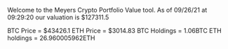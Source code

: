 Welcome to the Meyers Crypto Portfolio Value tool. 
As of 09/26/21 at 09:29:20 our valuation is $127311.5 

BTC Price = $43426.1
 ETH Price = $3014.83
BTC Holdings = 1.06BTC
 ETH holdings = 26.960005962ETH 
